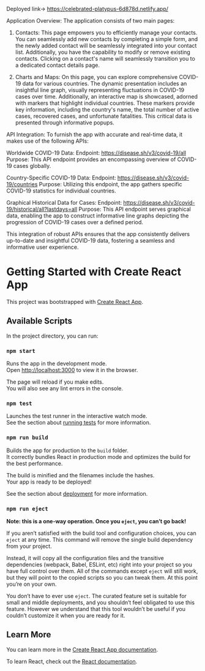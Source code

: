Deployed link-> https://celebrated-platypus-6d878d.netlify.app/

Application Overview:
The application consists of two main pages:

1. Contacts:
This page empowers you to efficiently manage your contacts. You can seamlessly add new contacts by completing a simple form, and the newly added contact will be seamlessly integrated into your contact list. Additionally, you have the capability to modify or remove existing contacts. Clicking on a contact's name will seamlessly transition you to a dedicated contact details page.

2. Charts and Maps:
On this page, you can explore comprehensive COVID-19 data for various countries. The dynamic presentation includes an insightful line graph, visually representing fluctuations in COVID-19 cases over time. Additionally, an interactive map is showcased, adorned with markers that highlight individual countries. These markers provide key information, including the country's name, the total number of active cases, recovered cases, and unfortunate fatalities. This critical data is presented through informative popups.

API Integration:
To furnish the app with accurate and real-time data, it makes use of the following APIs:

Worldwide COVID-19 Data:
Endpoint: https://disease.sh/v3/covid-19/all
Purpose: This API endpoint provides an encompassing overview of COVID-19 cases globally.

Country-Specific COVID-19 Data:
Endpoint: https://disease.sh/v3/covid-19/countries
Purpose: Utilizing this endpoint, the app gathers specific COVID-19 statistics for individual countries.

Graphical Historical Data for Cases:
Endpoint: https://disease.sh/v3/covid-19/historical/all?lastdays=all
Purpose: This API endpoint serves graphical data, enabling the app to construct informative line graphs depicting the progression of COVID-19 cases over a defined period.

This integration of robust APIs ensures that the app consistently delivers up-to-date and insightful COVID-19 data, fostering a seamless and informative user experience.

# Getting Started with Create React App

This project was bootstrapped with [Create React App](https://github.com/facebook/create-react-app).

## Available Scripts

In the project directory, you can run:

### `npm start`

Runs the app in the development mode.\
Open [http://localhost:3000](http://localhost:3000) to view it in the browser.

The page will reload if you make edits.\
You will also see any lint errors in the console.

### `npm test`

Launches the test runner in the interactive watch mode.\
See the section about [running tests](https://facebook.github.io/create-react-app/docs/running-tests) for more information.

### `npm run build`

Builds the app for production to the `build` folder.\
It correctly bundles React in production mode and optimizes the build for the best performance.

The build is minified and the filenames include the hashes.\
Your app is ready to be deployed!

See the section about [deployment](https://facebook.github.io/create-react-app/docs/deployment) for more information.

### `npm run eject`

**Note: this is a one-way operation. Once you `eject`, you can’t go back!**

If you aren’t satisfied with the build tool and configuration choices, you can `eject` at any time. This command will remove the single build dependency from your project.

Instead, it will copy all the configuration files and the transitive dependencies (webpack, Babel, ESLint, etc) right into your project so you have full control over them. All of the commands except `eject` will still work, but they will point to the copied scripts so you can tweak them. At this point you’re on your own.

You don’t have to ever use `eject`. The curated feature set is suitable for small and middle deployments, and you shouldn’t feel obligated to use this feature. However we understand that this tool wouldn’t be useful if you couldn’t customize it when you are ready for it.

## Learn More

You can learn more in the [Create React App documentation](https://facebook.github.io/create-react-app/docs/getting-started).

To learn React, check out the [React documentation](https://reactjs.org/).
